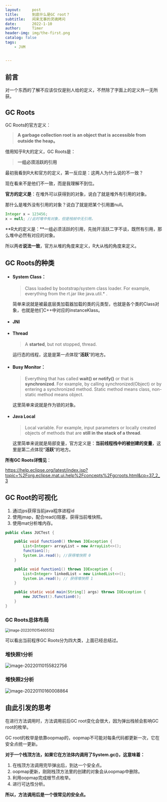 ```yaml
---
layout:     post
title:      到底什么是GC root？
subtitle:   闲来无事的灵魂拷问
date:       2022-1-10
author:     Timer
header-img: img/the-first.png
catalog: false
tags:
    - JVM


---
```


## 前言

对一个东西的了解不应该仅仅是别人给的定义，不然除了字面上的定义外一无所获。

## GC Roots

GC Roots的官方定义：

> **A garbage collection root is an object that is accessible from outside the heap。**

借用知乎R大的定义，GC Roots是：

> **一组必须活跃的引用**

最初我看到R大和官方的定义，第一反应是：这两人为什么说的不一致？

现在看来不是他们不一致，而是我理解不到位。

**官方的定义是**：在堆外可以获得到的对象，说白了就是堆外有引用的对象。

那什么是堆外没有引用的对象？说白了就是把某个引用置null。

```java
Integer x = 123456;
x = null; //此时堆中有对象，但是栈帧中无引用。
```

**R大的定义是：**一组必须活跃的引用，先抛开活跃二字不谈，既然有引用，那么堆中必然有对应的对象。

所以两者**说法一致**，官方从堆的角度来定义，R大从栈的角度来定义。



## GC Roots的种类

- #### **System Class：**

  > Class loaded by bootstrap/system class loader. For example, everything from the rt.jar like java.util.* .

  简单来说就是被最底层类加载器加载的类的元类型，也就是各个类的Class对象，也就是他们C++中对应的instanceKlass。

- #### JNI

- #### **Thread**

  > A **started**, but not stopped, thread.

  运行态的线程，这是是第一点体现“**活跃**”的地方。

- #### **Busy Monitor**：

  > Everything that has called **wait() or notify()** or that is **synchronized**. For example, by calling synchronized(Object) or by entering a synchronized method. Static method means class, non-static method means object.

  这里简单来说就是作为锁的对象。

- #### **Java Local**

  > Local variable. For example, input parameters or locally created objects of methods that are **still in the stack of a thread**.

  这里简单来说就是局部变量，官方定义是：**当前线程栈中的被创建的变量**，这里是第二点体现“**活跃**”的地方。

**所有GC Roots详情见**：

https://help.eclipse.org/latest/index.jsp?topic=%2Forg.eclipse.mat.ui.help%2Fconcepts%2Fgcroots.html&cp=37_2_3  

## GC Root的可视化

1. 通过jps获得当前java程序进程id
2. 使用jmap，配合read()阻塞，获得当前堆快照。
3. 使用mat分析堆内存。

```java
public class JUCTest {

    public void function0() throws IOException {
        List<Integer> arrayList = new ArrayList<>();
        function1();
        System.in.read(); //获得堆快照 0
    }

    public void function1() throws IOException {
        List<Integer> linkedList = new LinkedList<>();
        System.in.read(); // 获得堆快照 1
    }

    public static void main(String[] args) throws IOException {
        new JUCTest().function0();
    }
}
```

### GC Roots总体布局

<img src="https://gitee.com/timerizaya/timer-pic/raw/master/img/image-20220110154605152.png" alt="image-20220110154605152" style="zoom: 80%;" /> 

可以看出当前程序GC Roots分为四大类，上面已经总结过。

### 堆快照1分析

<img src="https://gitee.com/timerizaya/timer-pic/raw/master/img/image-20220110155822756.png" alt="image-20220110155822756"  />

### 堆快照2分析

![image-20220110160008864](https://gitee.com/timerizaya/timer-pic/raw/master/img/image-20220110160008864.png)



## 由此引发的思考

在进行方法调用时，方法调用前后GC root变化会很大，因为弹出栈帧会影响GC root的枚举。

GC root的枚举是依靠oopmap的，oopmap不可能对每条代码都更新一次，它在安全点统一更新。

**对于一个栈顶方法，如果它在方法体内调用了System.gc()，这意味着：**

1. 在栈顶方法调用完毕弹出后，到达一个安全点。
2. oopmap更新，刚刚栈顶方法里的创建的对象会从oopmap中删除。
3. 利用oopmap完成根节点枚举。
4. 进行可达性分析。

**所以，方法调用后是一个很常见的安全点。**





